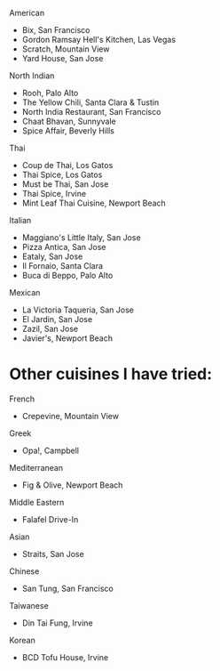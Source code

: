 American
* Bix, San Francisco
* Gordon Ramsay Hell's Kitchen, Las Vegas
* Scratch, Mountain View
* Yard House, San Jose

North Indian
* Rooh, Palo Alto
* The Yellow Chili, Santa Clara & Tustin
* North India Restaurant, San Francisco
* Chaat Bhavan, Sunnyvale
* Spice Affair, Beverly Hills

Thai
* Coup de Thai, Los Gatos
* Thai Spice, Los Gatos
* Must be Thai, San Jose
* Thai Spice, Irvine
* Mint Leaf Thai Cuisine, Newport Beach

Italian
* Maggiano's Little Italy, San Jose
* Pizza Antica, San Jose
* Eataly, San Jose
* Il Fornaio, Santa Clara
* Buca di Beppo, Palo Alto

Mexican
* La Victoria Taqueria, San Jose
* El Jardin, San Jose
* Zazil, San Jose
* Javier's, Newport Beach

# Other cuisines I have tried:

French
* Crepevine, Mountain View

Greek
* Opa!, Campbell

Mediterranean 
* Fig & Olive, Newport Beach

Middle Eastern
* Falafel Drive-In

Asian
* Straits, San Jose

Chinese
* San Tung, San Francisco

Taiwanese
* Din Tai Fung, Irvine

Korean
* BCD Tofu House, Irvine

